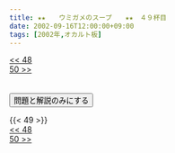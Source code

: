 ```yaml
---
title: ★★　　ウミガメのスープ　　★★　４９杯目
date: 2002-09-16T12:00:00+09:00
tags: [2002年,オカルト板]
---
```

<div class="th_left"><a href="../48"><< 48</a></div>
<div class="th_right"><a href="../50">50 >></a></div>
<br><br>
<script src="../../js/cupsoup.js"></script>
<form>
<input type="button" value="問題と解説のみにする" onClick="toggleCupsoup()">
</form>
{{< 49 >}}
<div class="th_left"><a href="../48"><< 48</a></div>
<div class="th_right"><a href="../50">50 >></a></div>